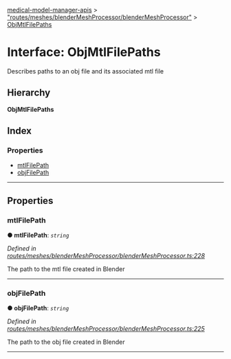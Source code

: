 [medical-model-manager-apis](../README.md) > ["routes/meshes/blenderMeshProcessor/blenderMeshProcessor"](../modules/_routes_meshes_blendermeshprocessor_blendermeshprocessor_.md) > [ObjMtlFilePaths](../interfaces/_routes_meshes_blendermeshprocessor_blendermeshprocessor_.objmtlfilepaths.md)

# Interface: ObjMtlFilePaths

Describes paths to an obj file and its associated mtl file

## Hierarchy

**ObjMtlFilePaths**

## Index

### Properties

* [mtlFilePath](_routes_meshes_blendermeshprocessor_blendermeshprocessor_.objmtlfilepaths.md#mtlfilepath)
* [objFilePath](_routes_meshes_blendermeshprocessor_blendermeshprocessor_.objmtlfilepaths.md#objfilepath)

---

## Properties

<a id="mtlfilepath"></a>

###  mtlFilePath

**● mtlFilePath**: *`string`*

*Defined in [routes/meshes/blenderMeshProcessor/blenderMeshProcessor.ts:228](https://github.com/drryanjames/medical-model-management-apis/blob/f5b2e31/src/routes/meshes/blenderMeshProcessor/blenderMeshProcessor.ts#L228)*

The path to the mtl file created in Blender

___
<a id="objfilepath"></a>

###  objFilePath

**● objFilePath**: *`string`*

*Defined in [routes/meshes/blenderMeshProcessor/blenderMeshProcessor.ts:225](https://github.com/drryanjames/medical-model-management-apis/blob/f5b2e31/src/routes/meshes/blenderMeshProcessor/blenderMeshProcessor.ts#L225)*

The path to the obj file created in Blender

___

